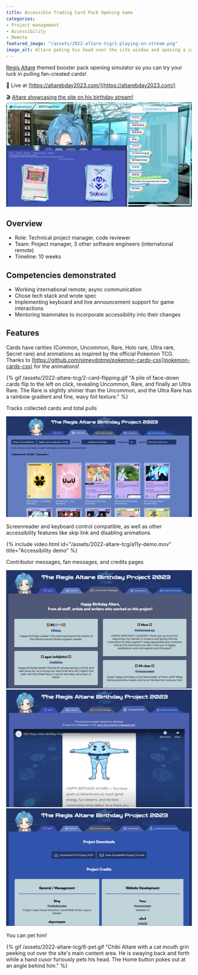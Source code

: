 ```yaml
---
title: Accessible Trading Card Pack Opening Game
categories:
- Project management
- Accessibility
- Remote
featured_image: "/assets/2022-altare-tcg/1-playing-on-stream.png"
image_alt: Altare poking his head over the site window and opening a card pack live on stream. The hyped chat is spamming his custom heart emojis, saying "SO COOL!". Magni Dezmond, another streamer in Altare's guild, comments "wait what in the actual fuck this is insane"
---
```


[Regis Altare](https://www.youtube.com/@RegisAltare) themed booster pack opening simulator so you can try your luck in pulling fan-created cards!

🌟 Live at [https://altarebday2023.com/](https://altarebday2023.com/)

🎬 [Altare showcasing the site on his birthday stream!](http://www.youtube.com/watch?v=42uQ_AvFaFk&t=1475)
[![Altare poking his head over the site window and opening a card pack live on stream. The hyped chat is spamming his custom heart emojis, saying "SO COOL!". Magni Dezmond, another streamer in Altare's guild, comments "wait what in the actual fuck this is insane"](/assets/2022-altare-tcg/1-playing-on-stream.png)](http://www.youtube.com/watch?v=42uQ_AvFaFk&t=1475)

## Overview
- Role: Technical project manager, code reviewer
- Team: Project manager, 3 other software engineers (international remote)
- Timeline: 10 weeks

## Competencies demonstrated

- Working international remote; async communication
- Chose tech stack and wrote spec
- Implementing keyboard and live announcement support for game interactions
- Mentoring teammates to incorporate accessibility into their changes

## Features
Cards have rarities (Common, Uncommon, Rare, Holo rare, Ultra rare, Secret rare) and animations as inspired by the official Pokemon TCG. Thanks to [https://github.com/simeydotme/pokemon-cards-css](pokemon-cards-css) for the animations!

{% gif /assets/2022-altare-tcg/2-card-flipping.gif "A pile of face-down cards flip to the left on click, revealing Uncommon, Rare, and finally an Ultra Rare. The Rare is slightly shinier than the Uncommon, and the Ultra Rare has a rainbow gradient and fine, wavy foil texture." %}

Tracks collected cards and total pulls

<img alt="Collections tab on site showing 33 out of 290 cards pulled, 4 total pulls, and a gallery of the collected cards" src="/assets/2022-altare-tcg/3-collection.png">

Screenreader and keyboard control compatible, as well as other accessibility features like skip link and disabling animations

{% include video.html id="/assets/2022-altare-tcg/a11y-demo.mov" title="Accessibility demo" %}

Contributor messages, fan messages, and credits pages

<img alt="Contributor messages page with the header 'Happy Birthday Altare,
from all staff, artists and writers who worked on this project!' with message cards containing birthday wishes" src="/assets/2022-altare-tcg/4-credits.png"> 
<img alt="Message board page with video embed showing art of Altare's official mascot T-posing and the artist's birthday message. The text above says 'This preview is best viewed on desktop.
To see the messages in full, view the original message wall.'" src="/assets/2022-altare-tcg/5-fan-msgs.png">
<img alt="Credits and download page showing 'Download full project PDF' and 'View Accessible Project Format' buttons. Below shows a snippet of the list of General/ Management and Website Development credits." src="/assets/2022-altare-tcg/6-downloads.png">

You can pet him!

{% gif /assets/2022-altare-tcg/6-pet.gif "Chibi Altare with a cat mouth grin peeking out over the site's main content area. He is swaying back and forth while a hand cusor furiously pets his head. The Home button pokes out at an angle behind him." %}
